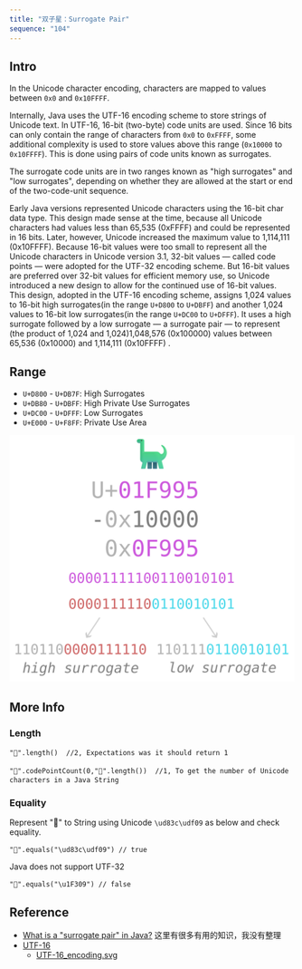 ```yaml
---
title: "双子星：Surrogate Pair"
sequence: "104"
---
```


## Intro

In the Unicode character encoding, characters are mapped to values between `0x0` and `0x10FFFF`.

Internally, Java uses the UTF-16 encoding scheme to store strings of Unicode text.
In UTF-16, 16-bit (two-byte) code units are used.
Since 16 bits can only contain the range of characters from `0x0` to `0xFFFF`,
some additional complexity is used to store values above this range (`0x10000` to `0x10FFFF`).
This is done using pairs of code units known as surrogates.

The surrogate code units are in two ranges known as "high surrogates" and "low surrogates",
depending on whether they are allowed at the start or end of the two-code-unit sequence.

Early Java versions represented Unicode characters using the 16-bit char data type.
This design made sense at the time,
because all Unicode characters had values less than 65,535 (0xFFFF) and could be represented in 16 bits.
Later, however, Unicode increased the maximum value to 1,114,111 (0x10FFFF).
Because 16-bit values were too small to represent all the Unicode characters in Unicode version 3.1,
32-bit values — called code points — were adopted for the UTF-32 encoding scheme.
But 16-bit values are preferred over 32-bit values for efficient memory use,
so Unicode introduced a new design to allow for the continued use of 16-bit values.
This design, adopted in the UTF-16 encoding scheme,
assigns 1,024 values to 16-bit high surrogates(in the range `U+D800` to `U+DBFF`) and
another 1,024 values to 16-bit low surrogates(in the range `U+DC00` to `U+DFFF`).
It uses a high surrogate followed by a low surrogate — a surrogate pair — to represent
(the product of 1,024 and 1,024)1,048,576 (0x100000) values between 65,536 (0x10000) and 1,114,111 (0x10FFFF) .

## Range

- `U+D800` - `U+DB7F`: High Surrogates
- `U+DB80` - `U+DBFF`: High Private Use Surrogates
- `U+DC00` - `U+DFFF`: Low Surrogates
- `U+E000` - `U+F8FF`: Private Use Area

![](/assets/images/java/text/UTF-16_encoding.svg)

## More Info

### Length

```text
"🌉".length()  //2, Expectations was it should return 1

"🌉".codePointCount(0,"🌉".length())  //1, To get the number of Unicode characters in a Java String  
```

### Equality

Represent "🌉" to String using Unicode `\ud83c\udf09` as below and check equality.

```text
"🌉".equals("\ud83c\udf09") // true
```

Java does not support UTF-32

```text
"🌉".equals("\u1F309") // false
```

## Reference

- [What is a "surrogate pair" in Java?](https://stackoverflow.com/questions/5903008/what-is-a-surrogate-pair-in-java) 这里有很多有用的知识，我没有整理
- [UTF-16](https://en.wikipedia.org/wiki/UTF-16)
    - [UTF-16_encoding.svg](https://upload.wikimedia.org/wikipedia/commons/5/58/UTF-16_encoding.svg)
